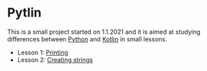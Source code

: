 # Pytlin

This is a small project started on 1.1.2021 and it is aimed at studying differences between [Python](https://www.python.org/) and [Kotlin](https://kotlinlang.org/) in small lessons.

- Lesson 1: [Printing](basic_syntax.md#lesson1)
- Lesson 2: [Creating strings](basic_syntax.md#lesson2)

